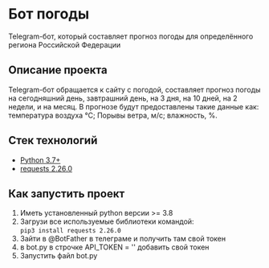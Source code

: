 # Бот погоды
Telegram-бот, который составляет прогноз погоды для определённого региона Российской Федерации

## Описание проекта
Telegram-бот обращается к сайту с погодой, составляет прогноз погоды на сегодняшний день, завтрашний день, на 3 дня, на 10 дней, на 2 недели, и на месяц. В прогнозе будут предоставлены такие данные как: температура воздуха 
°C; Порывы ветра, м/с; влажность, %.

## Стек технологий

* [Python 3.7+](https://www.python.org/downloads/)
* [requests 2.26.0](https://pypi.org/project/requests/)

## Как запустить проект
1. Иметь установленный python версии >= 3.8
2. Загрузи все используемые библиотеки командой: <br>
`pip3 install requests 2.26.0`
3. Зайти в @BotFather в телеграме и получить там свой токен
4. в bot.py в строчке API_TOKEN = '' добавить свой токен
5. Запустить файл bot.py
